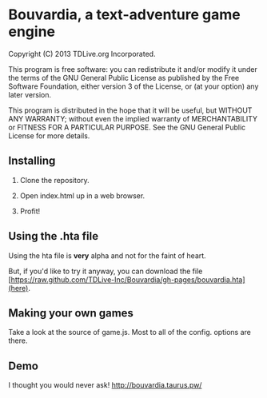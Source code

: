# Bouvardia, a text-adventure game engine

Copyright (C) 2013 TDLive.org Incorporated.

This program is free software: you can redistribute it and/or modify
it under the terms of the GNU General Public License as published by
the Free Software Foundation, either version 3 of the License, or
(at your option) any later version.

This program is distributed in the hope that it will be useful,
but WITHOUT ANY WARRANTY; without even the implied warranty of
MERCHANTABILITY or FITNESS FOR A PARTICULAR PURPOSE.  See the
GNU General Public License for more details.

## Installing

1. Clone the repository.

2. Open index.html up in a web browser.

3. Profit!


## Using the .hta file

Using the hta file is **very** alpha and not for the faint of heart.

But, if you'd like to try it anyway, you can download the file [https://raw.github.com/TDLive-Inc/Bouvardia/gh-pages/bouvardia.hta](here).

## Making your own games

Take a look at the source of game.js. Most to all of the config. options are there.

## Demo

I thought you would never ask! http://bouvardia.taurus.pw/
